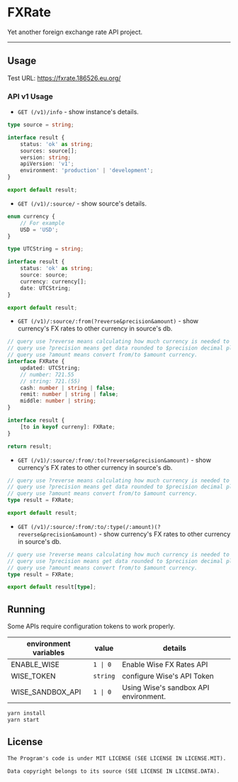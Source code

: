 # FXRate

Yet another foreign exchange rate API project.

---

## Usage

Test URL: <https://fxrate.186526.eu.org/>

### API v1 Usage

-   `GET (/v1)/info` - show instance's details.

```typescript
type source = string;

interface result {
    status: 'ok' as string;
    sources: source[];
    version: string;
    apiVersion: 'v1';
    environment: 'production' | 'development';
}

export default result;
```

-   `GET (/v1)/:source/` - show source's details.

```typescript
enum currency {
    // For example
    USD = 'USD';
}

type UTCString = string;

interface result {
    status: 'ok' as string;
    source: source;
    currency: currency[];
    date: UTCString;
}

export default result;
```

-   `GET (/v1)/:source/:from(?reverse&precision&amount)` - show currency's FX rates to other currency in source's db.

```typescript
// query use ?reverse means calculating how much currency is needed to obtain the $amount $from currency is needed.
// query use ?precision means get data rounded to $precision decimal place. use -1 as the flag means that getting infinite recurrent decimal.
// query use ?amount means convert from/to $amount currency.
interface FXRate {
    updated: UTCString;
    // number: 721.55
    // string: 721.(55)
    cash: number | string | false;
    remit: number | string | false;
    middle: number | string;
}

interface result {
    [to in keyof curreny]: FXRate;
}

return result;
```

-   `GET (/v1)/:source/:from/:to(?reverse&precision&amount)` - show currency's FX rates to other currency in source's db.

```typescript
// query use ?reverse means calculating how much currency is needed to obtain the $amount $from currency is needed.
// query use ?precision means get data rounded to $precision decimal place. use -1 as the flag means that getting infinite recurrent decimal.
// query use ?amount means convert from/to $amount currency.
type result = FXRate;

export default result;
```

-   `GET (/v1)/:source/:from/:to/:type(/:amount)(?reverse&precision&amount)` - show currency's FX rates to other currency in source's db.

```typescript
// query use ?reverse means calculating how much currency is needed to obtain the $amount $from currency is needed.
// query use ?precision means get data rounded to $precision decimal place. use -1 as the flag means that getting infinite recurrent decimal.
// query use ?amount means convert from/to $amount currency.
type result = FXRate;

export default result[type];
```

## Running

Some APIs require configuration tokens to work properly.

| environment variables | value    | details                               |
| --------------------- | -------- | ------------------------------------- |
| ENABLE_WISE           | `1 \| 0` | Enable Wise FX Rates API              |
| WISE_TOKEN            | `string` | configure Wise's API Token            |
| WISE_SANDBOX_API      | `1 \| 0` | Using Wise's sandbox API environment. |

```bash
yarn install
yarn start
```

## License

```markdown
The Program's code is under MIT LICENSE (SEE LICENSE IN LICENSE.MIT).

Data copyright belongs to its source (SEE LICENSE IN LICENSE.DATA).
```
